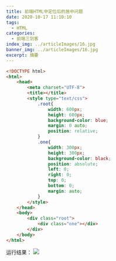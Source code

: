 ```yaml
---
title: 前端HTML中定位后的居中问题
date: 2020-10-17 11:10:10
tags:
  - HTML
categories:
  - 前端三剑客
index_img: ../articleImages/16.jpg
banner_img: ../articleImages/16.jpg
excerpt: 摘要
---
```

<meta name="referrer" content="no-referrer"/>

```html
<!DOCTYPE html>
<html>
	<head>
		<meta charset="UTF-8">
		<title></title>
		<style type="text/css">
			.root{
				width: 600px;
				height: 600px;
				background-color: blue;
				margin: 0 auto;
				position: relative;
			}
			.one{
				width: 300px;
				height: 300px;
				background-color: black;
				position: absolute;
				left: 0;
				right: 0;
				top: 0;
				bottom: 0;
				margin: auto;
			}	
		</style>
	</head>
	<body>
		<div class="root">
			<div class="one"></div>
		</div>
	</body>
</html>

```
运行结果：
![](https://img-blog.csdnimg.cn/1c4846888a7a40a89bdba47e334c212a.png)
